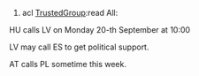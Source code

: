1.  acl [TrustedGroup](TrustedGroup "wikilink"):read All:

HU calls LV on Monday 20-th September at 10:00

LV may call ES to get political support.

AT calls PL sometime this week.
